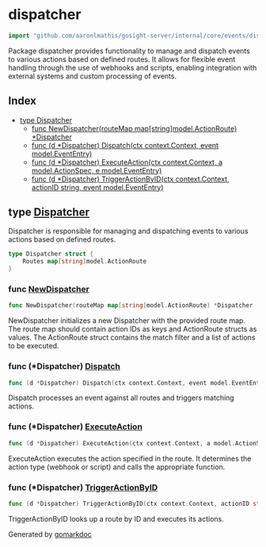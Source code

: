 <!-- Code generated by gomarkdoc. DO NOT EDIT -->

# dispatcher

```go
import "github.com/aaronlmathis/gosight-server/internal/core/events/dispatcher"
```

Package dispatcher provides functionality to manage and dispatch events to various actions based on defined routes. It allows for flexible event handling through the use of webhooks and scripts, enabling integration with external systems and custom processing of events.

## Index

- [type Dispatcher](<#Dispatcher>)
  - [func NewDispatcher\(routeMap map\[string\]model.ActionRoute\) \*Dispatcher](<#NewDispatcher>)
  - [func \(d \*Dispatcher\) Dispatch\(ctx context.Context, event model.EventEntry\)](<#Dispatcher.Dispatch>)
  - [func \(d \*Dispatcher\) ExecuteAction\(ctx context.Context, a model.ActionSpec, e model.EventEntry\)](<#Dispatcher.ExecuteAction>)
  - [func \(d \*Dispatcher\) TriggerActionByID\(ctx context.Context, actionID string, event model.EventEntry\)](<#Dispatcher.TriggerActionByID>)


<a name="Dispatcher"></a>
## type [Dispatcher](<https://github.com/aaronlmathis/gosight-server/blob/main/internal/core/events/dispatcher/dispatcher.go#L43-L45>)

Dispatcher is responsible for managing and dispatching events to various actions based on defined routes.

```go
type Dispatcher struct {
    Routes map[string]model.ActionRoute
}
```

<a name="NewDispatcher"></a>
### func [NewDispatcher](<https://github.com/aaronlmathis/gosight-server/blob/main/internal/core/events/dispatcher/dispatcher.go#L50>)

```go
func NewDispatcher(routeMap map[string]model.ActionRoute) *Dispatcher
```

NewDispatcher initializes a new Dispatcher with the provided route map. The route map should contain action IDs as keys and ActionRoute structs as values. The ActionRoute struct contains the match filter and a list of actions to be executed.

<a name="Dispatcher.Dispatch"></a>
### func \(\*Dispatcher\) [Dispatch](<https://github.com/aaronlmathis/gosight-server/blob/main/internal/core/events/dispatcher/dispatcher.go#L55>)

```go
func (d *Dispatcher) Dispatch(ctx context.Context, event model.EventEntry)
```

Dispatch processes an event against all routes and triggers matching actions.

<a name="Dispatcher.ExecuteAction"></a>
### func \(\*Dispatcher\) [ExecuteAction](<https://github.com/aaronlmathis/gosight-server/blob/main/internal/core/events/dispatcher/dispatcher.go#L100>)

```go
func (d *Dispatcher) ExecuteAction(ctx context.Context, a model.ActionSpec, e model.EventEntry)
```

ExecuteAction executes the action specified in the route. It determines the action type \(webhook or script\) and calls the appropriate function.

<a name="Dispatcher.TriggerActionByID"></a>
### func \(\*Dispatcher\) [TriggerActionByID](<https://github.com/aaronlmathis/gosight-server/blob/main/internal/core/events/dispatcher/dispatcher.go#L68>)

```go
func (d *Dispatcher) TriggerActionByID(ctx context.Context, actionID string, event model.EventEntry)
```

TriggerActionByID looks up a route by ID and executes its actions.

Generated by [gomarkdoc](<https://github.com/princjef/gomarkdoc>)
